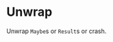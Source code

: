 # Unwrap

Unwrap `Maybe`s or `Result`s or crash.

[comment]: <> (useless markdown comment because elm requires READMEs to be unnecessarily long)
[comment]: <> (more text lorem ipsum etc etc etc etc etc)
[comment]: <> (more text lorem ipsum etc etc etc etc etc)
[comment]: <> (more text lorem ipsum etc etc etc etc etc)

